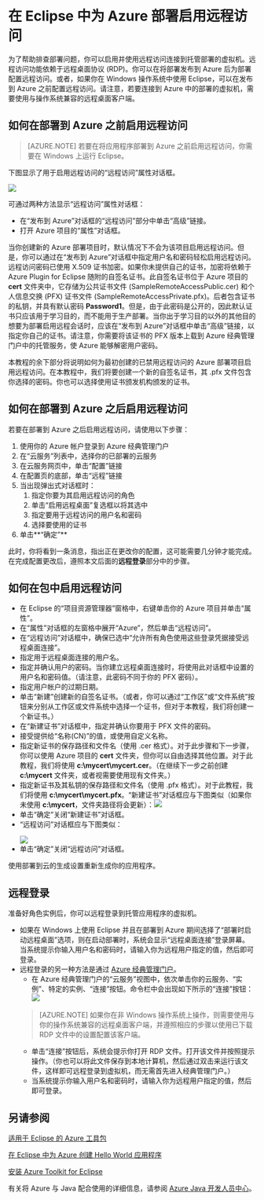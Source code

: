 <properties
    pageTitle="在 Eclipse 中为 Azure 部署启用远程访问"
    description="了解如何使用 Azure Toolkit for Eclipse 为 Azure 部署启用远程访问。"
    services=""
    documentationCenter="java"
    authors="rmcmurray"
    manager="wpickett"
    editor=""/>

<tags
    ms.service="multiple"
    ms.date="05/04/2016" 
    wacn.date="06/20/2016"/>

<!-- Legacy MSDN URL = https://msdn.microsoft.com/library/azure/hh690951.aspx -->

# 在 Eclipse 中为 Azure 部署启用远程访问 #

为了帮助排查部署问题，你可以启用并使用远程访问连接到托管部署的虚拟机。远程访问功能依赖于远程桌面协议 (RDP)。你可以在将部署发布到 Azure 后为部署配置远程访问。或者，如果你在 Windows 操作系统中使用 Eclipse，可以在发布到 Azure 之前配置远程访问。请注意，若要连接到 Azure 中的部署的虚拟机，需要使用与操作系统兼容的远程桌面客户端。

## 如何在部署到 Azure 之前启用远程访问 ##

>[AZURE.NOTE] 若要在将应用程序部署到 Azure 之前启用远程访问，你需要在 Windows 上运行 Eclipse。

下图显示了用于启用远程访问的“远程访问”属性对话框。

![][ic719494]

可通过两种方法显示“远程访问”属性对话框：

* 在“发布到 Azure”对话框的“远程访问”部分中单击“高级”链接。
* 打开 Azure 项目的“属性”对话框。

当你创建新的 Azure 部署项目时，默认情况下不会为该项目启用远程访问。但是，你可以通过在“发布到 Azure”对话框中指定用户名和密码轻松启用远程访问。远程访问密码已使用 X.509 证书加密。如果你未提供自己的证书，加密将依赖于 Azure Plugin for Eclipse 随附的自签名证书。此自签名证书位于 Azure 项目的 **cert** 文件夹中，它存储为公共证书文件 (SampleRemoteAccessPublic.cer) 和个人信息交换 (PFX) 证书文件 (SampleRemoteAccessPrivate.pfx)。后者包含证书的私钥，并具有默认密码 **Password1**。但是，由于此密码是公开的，因此默认证书只应该用于学习目的，而不能用于生产部署。当你出于学习目的以外的其他目的想要为部署启用远程会话时，应该在“发布到 Azure”对话框中单击“高级”链接，以指定你自己的证书。请注意，你需要将该证书的 PFX 版本上载到 Azure 经典管理门户中的托管服务，使 Azure 能够解密用户密码。

本教程的余下部分将说明如何为最初创建的已禁用远程访问的 Azure 部署项目启用远程访问。在本教程中，我们将要创建一个新的自签名证书，其 .pfx 文件包含你选择的密码。你也可以选择使用证书颁发机构颁发的证书。

## 如何在部署到 Azure 之后启用远程访问 ##

若要在部署到 Azure 之后启用远程访问，请使用以下步骤：

1. 使用你的 Azure 帐户登录到 Azure 经典管理门户
1. 在“云服务”列表中，选择你的已部署的云服务
1. 在云服务网页中，单击“配置”链接
1. 在配置页的底部，单击“远程”链接
1. 当出现弹出式对话框时：
    1. 指定你要为其启用远程访问的角色
    1. 单击“启用远程桌面”复选框以将其选中
    1. 指定要用于远程访问的用户名和密码
    1. 选择要使用的证书
1. 单击**“确定”** 

此时，你将看到一条消息，指出正在更改你的配置，这可能需要几分钟才能完成。在完成配置更改后，遵照本文后面的**远程登录**部分中的步骤。
	
## 如何在包中启用远程访问 ##

* 在 Eclipse 的“项目资源管理器”窗格中，右键单击你的 Azure 项目并单击“属性”。
* 在“属性”对话框的左窗格中展开“Azure”，然后单击“远程访问”。
* 在“远程访问”对话框中，确保已选中“允许所有角色使用这些登录凭据接受远程桌面连接”。
* 指定用于远程桌面连接的用户名。
* 指定并确认用户的密码。当你建立远程桌面连接时，将使用此对话框中设置的用户名和密码值。（请注意，此密码不同于你的 PFX 密码）。
* 指定用户帐户的过期日期。
* 单击“新建”创建新的自签名证书。（或者，你可以通过“工作区”或“文件系统”按钮来分别从工作区或文件系统中选择一个证书，但对于本教程，我们将创建一个新证书。）
* 在“新建证书”对话框中，指定并确认你要用于 PFX 文件的密码。
* 接受提供给“名称(CN)”的值，或使用自定义名称。
* 指定新证书的保存路径和文件名（使用 .cer 格式）。对于此步骤和下一步骤，你可以使用 Azure 项目的 **cert** 文件夹，但你可以自由选择其他位置。对于此教程，我们将使用 **c:\\mycert\\mycert.cer**。（在继续下一步之前创建 **c:\\mycert** 文件夹，或者视需要使用现有文件夹。）
* 指定新证书及其私钥的保存路径和文件名（使用 .pfx 格式）。对于此教程，我们将使用 **c:\\mycert\\mycert.pfx**。“新建证书”对话框应与下图类似（如果你未使用 **c:\\mycert**，文件夹路径将会更新）：![][ic712275]
* 单击“确定”关闭“新建证书”对话框。
* “远程访问”对话框应与下图类似：</p>![][ic719495]
* 单击“确定”关闭“远程访问”对话框。
	
使用部署到云的生成设置重新生成你的应用程序。

## 远程登录 ##

准备好角色实例后，你可以远程登录到托管应用程序的虚拟机。

* 如果在 Windows 上使用 Eclipse 并且在部署到 Azure 期间选择了“部署时启动远程桌面”选项，则在启动部署时，系统会显示“远程桌面连接”登录屏幕。当系统提示你输入用户名和密码时，请输入你为远程用户指定的值，然后即可登录。
* 远程登录的另一种方法是通过 <a href="http://go.microsoft.com/fwlink/?LinkID=512959">Azure 经典管理门户</a>。
    * 在 Azure 经典管理门户的“云服务”视图中，依次单击你的云服务、“实例”、特定的实例、“连接”按钮。命令栏中会出现如下所示的“连接”按钮：
    ![][ic659273]  
    >[AZURE.NOTE] 如果你在非 Windows 操作系统上操作，则需要使用与你的操作系统兼容的远程桌面客户端，并遵照相应的步骤以使用已下载 RDP 文件中的设置配置该客户端。
    * 单击“连接”按钮后，系统会提示你打开 RDP 文件。打开该文件并按照提示操作。（你也可以将此文件保存到本地计算机，然后通过双击来运行该文件，这样即可远程登录到虚拟机，而无需首先进入经典管理门户。）
    * 当系统提示你输入用户名和密码时，请输入你为远程用户指定的值，然后即可登录。

## 另请参阅 ##

[适用于 Eclipse 的 Azure 工具包][]

[在 Eclipse 中为 Azure 创建 Hello World 应用程序][]

[安装 Azure Toolkit for Eclipse][]

有关将 Azure 与 Java 配合使用的详细信息，请参阅 [Azure Java 开发人员中心][]。

<!-- URL List -->

[Azure Java 开发人员中心]: /develop/java/
[Azure Management Portal]: http://manage.windowsazure.cn
[适用于 Eclipse 的 Azure 工具包]: /documentation/articles/azure-toolkit-for-eclipse/
[在 Eclipse 中为 Azure 创建 Hello World 应用程序]: /documentation/articles/azure-toolkit-for-eclipse-creating-a-hello-world-application/
[安装 Azure Toolkit for Eclipse]: /documentation/articles/azure-toolkit-for-eclipse-installation/

<!-- IMG List -->

[ic712275]: ./media/azure-toolkit-for-eclipse-enabling-remote-access-for-azure-deployments/ic712275.png
[ic719495]: ./media/azure-toolkit-for-eclipse-enabling-remote-access-for-azure-deployments/ic719495.png
[ic719494]: ./media/azure-toolkit-for-eclipse-enabling-remote-access-for-azure-deployments/ic719494.png
[ic659273]: ./media/azure-toolkit-for-eclipse-enabling-remote-access-for-azure-deployments/ic659273.png

<!---HONumber=Mooncake_0215_2016-->
